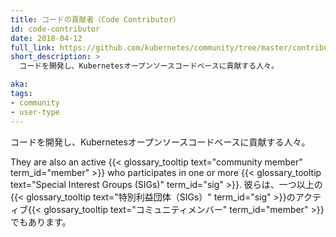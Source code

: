 ```yaml
---
title: コードの貢献者（Code Contributor）
id: code-contributor
date: 2018-04-12
full_link: https://github.com/kubernetes/community/tree/master/contributors/devel
short_description: >
  コードを開発し、Kubernetesオープンソースコードベースに貢献する人々。

aka: 
tags:
- community
- user-type
---
```

 コードを開発し、Kubernetesオープンソースコードベースに貢献する人々。

<!--more--> 

They are also an active {{< glossary_tooltip text="community member" term_id="member" >}} who participates in one or more {{< glossary_tooltip text="Special Interest Groups (SIGs)" term_id="sig" >}}.
彼らは、一つ以上の{{< glossary_tooltip text="特別利益団体（SIGs）" term_id="sig" >}}のアクティブ{{< glossary_tooltip text="コミュニティメンバー" term_id="member" >}}でもあります。
